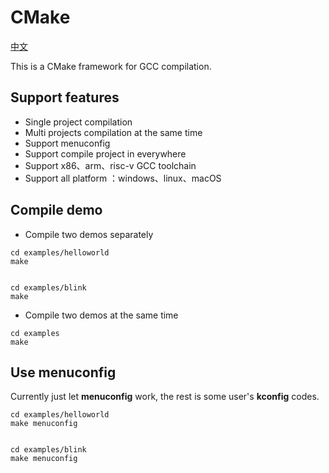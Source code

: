 # CMake

[中文](README_zh.md)

This is a CMake framework for GCC compilation.

## Support features

- Single project compilation
- Multi projects compilation at the same time
- Support menuconfig
- Support compile project in everywhere
- Support x86、arm、risc-v GCC toolchain
- Support all platform ：windows、linux、macOS

## Compile demo

- Compile two demos separately

```
cd examples/helloworld
make


cd examples/blink
make
```

- Compile two demos at the same time

```
cd examples
make
```

## Use menuconfig

Currently just let **menuconfig** work, the rest is some user's **kconfig**  codes.

```
cd examples/helloworld
make menuconfig


cd examples/blink
make menuconfig
```
